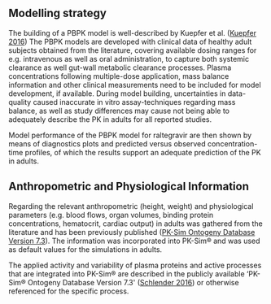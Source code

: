 ## Modelling strategy

The building of a PBPK model is well-described by Kuepfer et al. ([Kuepfer 2016](./references.md)) The PBPK models are developed with clinical data of healthy adult subjects obtained from the literature, covering available dosing ranges for e.g. intravenous as well as oral administration, to capture both systemic clearance as well gut-wall metabolic clearance processes. Plasma concentrations following multiple-dose application, mass balance information and other clinical measurements need to be included for model development, if available. During model building, uncertainties in data-quality caused inaccurate in vitro assay-techniques regarding mass balance, as well as study differences may cause not being able to adequately describe the PK in adults for all reported studies. 

Model performance of the PBPK model for raltegravir are then shown by means of diagnostics plots and predicted versus observed concentration-time profiles, of which the results support an adequate prediction of the PK in adults.

## Anthropometric and Physiological Information 

Regarding the relevant anthropometric (height, weight) and physiological parameters (e.g. blood flows, organ volumes, binding protein concentrations, hematocrit, cardiac output) in adults was gathered from the literature and has been previously published ([PK-Sim Ontogeny Database Version 7.3](../input/references.md)). The information was incorporated into PK-Sim® and was used as default values for the simulations in adults.

The  applied activity and variability of plasma proteins and active processes that are integrated into PK-Sim® are described in the publicly available ‘PK-Sim® Ontogeny Database Version 7.3' ([Schlender 2016](../input/references.md)) or otherwise referenced for the specific process.

